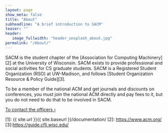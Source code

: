 ```yaml
---
layout: page
show_meta: false
title: "About"
subheadline: "A brief introduction to SACM"
teaser: ""
header:
   image_fullwidth: "header_unsplash_about.jpg"
permalink: "/About/"
---
```


SACM is the student chapter of the [Association for Computing Machinery][2] at the University of Wisconsin. SACM exists to provide professional and social activities for CS graduate students. SACM is a Registered Student Organization (RSO) at UW-Madison, and follows [Student Organization Resource & Policy Guide][3]. 

To be a member of the national ACM and get journals and discounts on conferences, you must join the national ACM directly and pay fees to it, but you do not need to do that to be involved in SACM.

<a class="radius button small" href="{{ site.url }}{{ site.baseurl }}/Officers/">To contact the officers ›</a>


 [1]: {{ site.url }}{{ site.baseurl }}/documentation/
 [2]: https://www.acm.org/
 [3]:https://guide.cfli.wisc.edu/